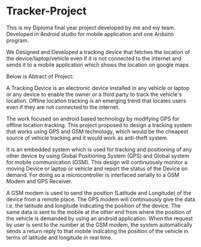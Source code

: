 # Tracker-Project
This is my Diploma final year project developed by me and my team.
Developed in Android studio for mobile application and one Arduino program.

We Designed and Developed a tracking device that fetches the location of the device/laptop/vehicle even if it is not connected to the internet and sends it to a mobile application which shows the location on google maps.


Below is Abtract of Project:

A Tracking Device is an electronic device installed in any vehicle or laptop or any device to enable the owner or a third party to track the vehicle's location. Offline location tracking is an emerging trend that locates users even if they are not connected to the internet.

The work focused on android based technology by modifying GPS for offline location tracking. This project proposed to design a tracking system that works using GPS and GSM technology, which would be the cheapest source of vehicle tracking and it would work as anti-theft system.

It is an embedded system which is used for tracking and positioning of any other device by using Global Positioning System (GPS) and Global system for mobile communication (GSM). This design will continuously monitor a moving Device or laptop or vehicle and report the status of the Device on demand. For doing so a microcontroller is interfaced serially to a GSM Modem and GPS Receiver.

A GSM modem is used to send the position (Latitude and Longitude) of the device from a remote place. The GPS modem will continuously give the data i.e. the latitude and longitude indicating the position of the device. The same data is sent to the mobile at the other end from where the position of the vehicle is demanded by using an android application. When the request by user is sent to the number at the GSM modem, the system automatically sends a return reply to that mobile indicating the position of the vehicle in terms of latitude and longitude in real time.
